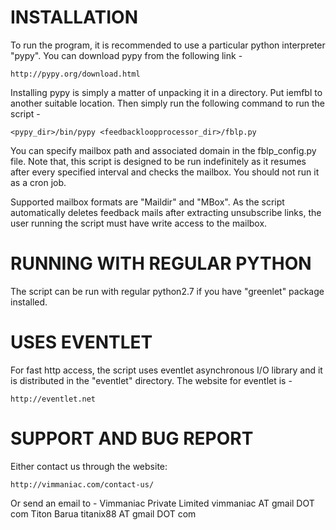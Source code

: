 INSTALLATION
============
To run the program, it is recommended to use a particular
python interpreter "pypy". You can download pypy from the
following link -

    http://pypy.org/download.html

Installing pypy is simply a matter of unpacking it in a
directory. Put iemfbl to
another suitable location. Then simply run the following
command to run the script -

    <pypy_dir>/bin/pypy <feedbackloopprocessor_dir>/fblp.py

You can specify mailbox path and associated domain in the
fblp_config.py file. Note that, this script is designed
to be run indefinitely as it resumes after every specified
interval and checks the mailbox. You should not run it
as a cron job.

Supported mailbox formats are "Maildir" and "MBox". As the
script automatically deletes feedback mails after extracting
unsubscribe links, the user running the script must have
write access to the mailbox.


RUNNING WITH REGULAR PYTHON
==========================
The script can be run with regular python2.7 if you have
"greenlet" package installed.


USES EVENTLET
=============
For fast http access, the script uses eventlet asynchronous
I/O library and it is distributed in the "eventlet" directory.
The website for eventlet is -

    http://eventlet.net


SUPPORT AND BUG REPORT
======================
Either contact us through the website:

    http://vimmaniac.com/contact-us/

Or send an email to -
    Vimmaniac Private Limited vimmaniac AT gmail DOT com
    Titon Barua titanix88 AT gmail DOT com
